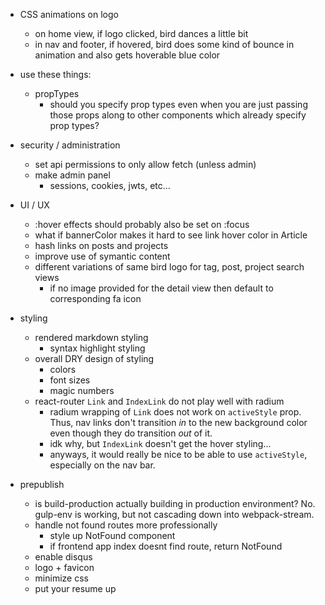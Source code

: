 - CSS animations on logo
    - on home view, if logo clicked, bird dances a little bit
    - in nav and footer, if hovered, bird does some kind of bounce in animation and also gets hoverable blue color

- use these things:
    - propTypes
        - should you specify prop types even when you are just passing those props along to other components which already specify prop types?

- security / administration
    - set api permissions to only allow fetch (unless admin)
    - make admin panel
        - sessions, cookies, jwts, etc...

- UI / UX
    - :hover effects should probably also be set on :focus
    - what if bannerColor makes it hard to see link hover color in Article
    - hash links on posts and projects
    - improve use of symantic content
    - different variations of same bird logo for tag, post, project search views
        - if no image provided for the detail view then default to corresponding fa icon

- styling
    - rendered markdown styling
        - syntax highlight styling
    - overall DRY design of styling
        - colors
        - font sizes
        - magic numbers
    - react-router `Link` and `IndexLink` do not play well with radium
        - radium wrapping of `Link` does not work on `activeStyle` prop.  Thus, nav links don't transition *in* to the new background color even though they do transition *out* of it.
        - idk why, but `IndexLink` doesn't get the hover styling...
        - anyways, it would really be nice to be able to use `activeStyle`, especially on the nav bar.

- prepublish
    - is build-production actually building in production environment? No. gulp-env is working, but not cascading down into webpack-stream.
    - handle not found routes more professionally
        - style up NotFound component
        - if frontend app index doesnt find route, return NotFound
    - enable disqus
    - logo + favicon
    - minimize css
    - put your resume up
